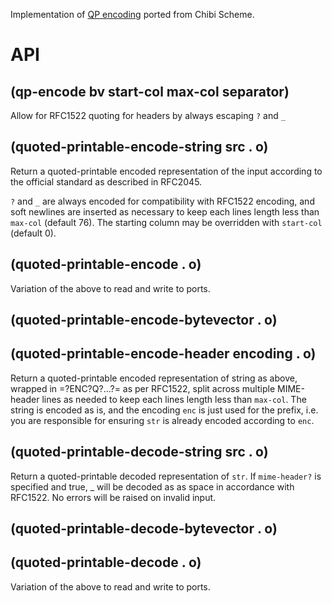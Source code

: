 Implementation of [QP encoding](https://en.wikipedia.org/wiki/Quoted-printable) ported from Chibi Scheme.

# API

## (qp-encode bv start-col max-col separator)

Allow for RFC1522 quoting for headers by always escaping `?` and `_`

## (quoted-printable-encode-string src . o)

Return a quoted-printable encoded representation of the input
according to the official standard as described in RFC2045.

`?` and `_` are always encoded for compatibility with RFC1522
encoding, and soft newlines are inserted as necessary to keep each
lines length less than `max-col` (default 76).  The starting
column may be overridden with `start-col` (default 0).

## (quoted-printable-encode . o)

Variation of the above to read and write to ports.

## (quoted-printable-encode-bytevector . o)

## (quoted-printable-encode-header encoding . o)

Return a quoted-printable encoded representation of string as
above, wrapped in =?ENC?Q?...?= as per RFC1522, split across
multiple MIME-header lines as needed to keep each lines length
less than `max-col`.  The string is encoded as is, and the
encoding `enc` is just used for the prefix, i.e. you are
responsible for ensuring `str` is already encoded according to
`enc`.


## (quoted-printable-decode-string src . o)

Return a quoted-printable decoded representation of `str`.  If
`mime-header?` is specified and true, _ will be decoded as as
space in accordance with RFC1522.  No errors will be raised on
invalid input.

## (quoted-printable-decode-bytevector  . o)

## (quoted-printable-decode . o)

Variation of the above to read and write to ports.


